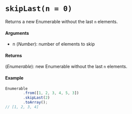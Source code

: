 # `skipLast(n = 0)`

Returns a new Enumerable without the last `n` elements.

#### Arguments

- n (*Number*): number of elements to skip

#### Returns

(*Enumerable*): new Enumerable without the last `n` elements.

#### Example

```js
Enumerable
        .from([1, 2, 3, 4, 5, 3])
        .skipLast(2)
        .toArray();
// [1, 2, 3, 4]
```
